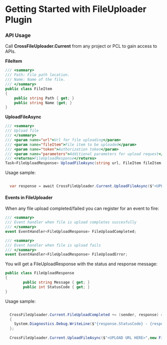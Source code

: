 # Getting Started with FileUploader Plugin




### API Usage

Call **CrossFileUploader.Current** from any project or PCL to gain access to APIs.


**FileItem**
```csharp
/// <summary>
/// Path: File path location.
/// Name: Name of the file.
/// </summary>
public class FileItem
{
    public string Path { get; } 
    public string Name {get; } 
}
```


**UploadFileAsync**
```csharp
/// <summary>
/// Upload file
/// </summary>
/// <param name="url">Url for file uploading</param>
/// <param name="fileItem">File item to be uploaded</param>
/// <param name="token">Authorization token</param>
/// <param name="parameters">Additional parameters for upload request</param>
/// <returns>FileUploadResponse</returns>
Task<FileUploadResponse> UploadFileAsync(string url, FileItem fileItem, string token = null, IDictionary<string, string> parameters = null);
```

Usage sample:
```csharp

  var response = await CrossFileUploader.Current.UploadFileAsync($"<UPLOAD URL HERE>",new FileItem("<FILE NAME HERE>",filePath));

```

#### Events in FileUploader
When any file upload completed/failed you can register for an event to fire:
```csharp
/// <summary>
/// Event handler when file is upload completes succesfully
/// </summary>
event EventHandler<FileUploadResponse> FileUploadCompleted; 
```

```csharp
/// <summary>
/// Event handler when file is upload fails
/// </summary>
event EventHandler<FileUploadResponse> FileUploadError; 
```

You will get a FileUploadResponse with the status and response message:
```csharp
public class FileUploadResponse
{
        public string Message { get; }
        public int StatusCode { get; }
}
```

Usage sample:
```csharp

  CrossFileUploader.Current.FileUploadCompleted += (sender, response) =>
  {
    System.Diagnostics.Debug.WriteLine($"{response.StatusCode} - {response.Message}");
  };
  
  CrossFileUploader.Current.UploadFileAsync($"<UPLOAD URL HERE>",new FileItem("<FILE NAME HERE>",filePath));

```
